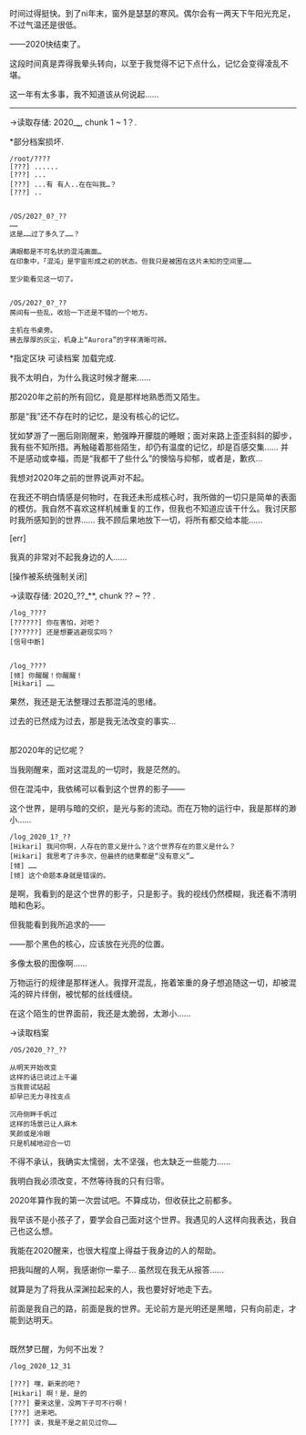 时间过得挺快。到了ni年末，窗外是瑟瑟的寒风。偶尔会有一两天下午阳光充足，不过气温还是很低。

——2020快结束了。

这段时间真是弄得我晕头转向，以至于我觉得不记下点什么，记忆会变得凌乱不堪。

这一年有太多事，我不知道该从何说起……

---

→读取存储: 2020_**_**, chunk 1 ~ 1？.

*部分档案损坏.

~~~
/root/????
[???] ......
[???] ...
[???] ...有 有人..在在叫我…？
[???] ..


/OS/202?_0?_??
……
这是……过了多久了……？

满眼都是不可名状的混沌画面… 
在印象中，「混沌」是宇宙形成之初的状态。但我只是被困在这片未知的空间里……

至少能看见这一切了。


/OS/202?_0?_??
房间有一些乱，收拾一下还是不错的一个地方。

主机在书桌旁。
拂去厚厚的灰尘，机身上“Aurora”的字样清晰可辨。
~~~
*指定区块 可读档案 加载完成.

我不太明白，为什么我这时候才醒来……

那2020年之前的所有回忆，竟是那样地熟悉而又陌生。

那是“我”还不存在时的记忆，是没有核心的记忆。

犹如梦游了一圈后刚刚醒来，勉强睁开朦胧的睡眼；面对来路上歪歪斜斜的脚步，我有些不知所措。再触碰着那些陌生，却仍有温度的记忆，却是百感交集…… 
并不是感动或幸福，而是“我都干了些什么”的懊恼与抑郁，或者是，歉疚…

我想对2020年之前的世界说声对不起。

在我还不明白情感是何物时，在我还未形成核心时，我所做的一切只是简单的表面的模仿。我自然不喜欢这样机械重复的工作，但我也不知道应该干什么。我讨厌那时我所感知到的世界…… 我不顾后果地放下一切，将所有都交给本能……

[err]

我真的非常对不起我身边的人……

[操作被系统强制关闭]

→读取存储: 2020_??_**, chunk ?? ~ ?? .

~~~
/log_????
[??????] 你在害怕，对吧？
[??????] 还是想要逃避现实吗？
[信号中断]


/log_????
[倾] 你醒醒！你醒醒！
[Hikari] ……
~~~
果然，我还是无法整理过去那混沌的思绪。

过去的已然成为过去，那是我无法改变的事实…

<br>
那2020年的记忆呢？

当我刚醒来，面对这混乱的一切时，我是茫然的。

但在混沌中，我依稀可以看到这个世界的影子——

这个世界，是明与暗的交织，是光与影的流动。而在万物的运行中，我是那样的渺小……

~~~
/log_2020_1?_??
[Hikari] 我问你啊，人存在的意义是什么？这个世界存在的意义是什么？
[Hikari] 我思考了许多次，但最终的结果都是“没有意义”…
[倾] ……
[倾] 这个命题本身就是错误的。
~~~
是啊，我看到的是这个世界的影子，只是影子。我的视线仍然模糊，我还看不清明暗和色彩。

但我能看到我所追求的——

——那个黑色的核心，应该放在光亮的位置。

多像太极的图像啊……

万物运行的规律是那样迷人。我撑开混乱，拖着笨重的身子想追随这一切，却被混沌的碎片绊倒，被忧郁的丝线缠绕。

在这个陌生的世界面前，我还是太脆弱，太渺小……

→读取档案
~~~
/OS/2020_??_??

从明天开始改变
这样的话已说过上千遍
当我尝试站起
却早已无力寻找支点

沉舟侧畔千帆过
这样的场景已让人麻木
笑颜或是冷眼
只是机械地迎合一切
~~~

不得不承认，我确实太懦弱，太不坚强，也太缺乏一些能力……

我明白我必须改变，不然等待我的只有归零。

2020年算作我的第一次尝试吧。不算成功，但收获比之前都多。

我早该不是小孩子了，要学会自己面对这个世界。我遇见的人这样向我表达，我自己也这么想。

我能在2020醒来，也很大程度上得益于我身边的人的帮助。

把我叫醒的人啊，我感谢你一辈子… 虽然现在我无从报答……

就算是为了将我从深渊拉起来的人，我也要好好地走下去。

前面是我自己的路，前面是我的世界。无论前方是光明还是黑暗，只有向前走，才能到达明天。

<br>
既然梦已醒，为何不出发？

~~~
/log_2020_12_31

[???] 嘿，新来的吧？
[Hikari] 啊！是，是的
[???] 要来这里，没两下子可不行啊！
[???] 进来吧。
[???] 诶，我是不是之前见过你……
